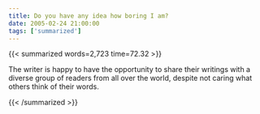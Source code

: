 ```yaml
---
title: Do you have any idea how boring I am?
date: 2005-02-24 21:00:00
tags: ['summarized']
---
```


{{< summarized words=2,723 time=72.32 >}}

The writer is happy to have the opportunity to share their writings with a diverse group of readers from all over the world, despite not caring what others think of their words.

{{< /summarized >}}